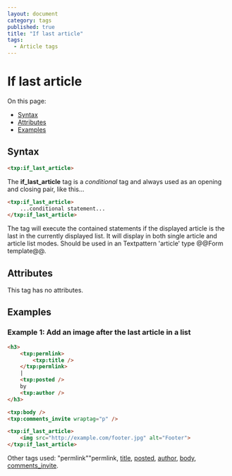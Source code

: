 ```yaml
---
layout: document
category: tags
published: true
title: "If last article"
tags:
  - Article tags
---
```


# If last article

On this page:

* [Syntax](#user-content-syntax)
* [Attributes](#user-content-attributes)
* [Examples](#user-content-examples)

## Syntax

~~~ html
<txp:if_last_article>
~~~

The **if_last_article** tag is a *conditional* tag and always used as an opening and closing pair, like this...

~~~ html
<txp:if_last_article>
    ...conditional statement...
</txp:if_last_article>
~~~

The tag will execute the contained statements if the displayed article is the last in the currently displayed list. It will display in both single article and article list modes. Should be used in an Textpattern 'article' type @@Form template@@.

## Attributes

This tag has no attributes.

## Examples

### Example 1: Add an image after the last article in a list

~~~ html
<h3>
    <txp:permlink>
        <txp:title />
    </txp:permlink>
    |
    <txp:posted />
    by
    <txp:author />
</h3>

<txp:body />
<txp:comments_invite wraptag="p" />

<txp:if_last_article>
    <img src="http://example.com/footer.jpg" alt="Footer">
</txp:if_last_article>
~~~

Other tags used: "permlink""permlink, [title](title), [posted](posted), [author](author), [body](body), [comments_invite](comments-invite).
